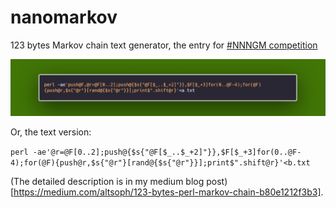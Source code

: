 # nanomarkov
123 bytes Markov chain text generator, the entry for [#NNNGM competition](https://nickm.com/post/2019/11/nano-nanogenmo-or-nnngm/)

![code](https://github.com/altsoph/nanomarkov/blob/master/code.png?raw=true)

Or, the text version:

```perl -ae'@r=@F[0..2];push@{$s{"@F[$_..$_+2]"}},$F[$_+3]for(0..@F-4);for(@F){push@r,$s{"@r"}[rand@{$s{"@r"}}];print$".shift@r}'<b.txt```

(The detailed description is in my medium blog post)[https://medium.com/altsoph/123-bytes-perl-markov-chain-b80e1212f3b3].
